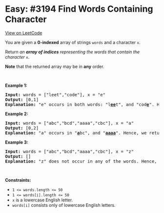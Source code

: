 
Easy: #3194 Find Words Containing Character
=======================
[View on LeetCode](https://leetcode.com/problems/find-words-containing-character/)
</hr>
<p>You are given a <strong>0-indexed</strong> array of strings <code>words</code> and a character <code>x</code>.</p>

<p>Return <em>an <strong>array of indices</strong> representing the words that contain the character </em><code>x</code>.</p>

<p><strong>Note</strong> that the returned array may be in <strong>any</strong> order.</p>

<p>&nbsp;</p>
<p><strong class="example">Example 1:</strong></p>

<pre>
<strong>Input:</strong> words = [&quot;leet&quot;,&quot;code&quot;], x = &quot;e&quot;
<strong>Output:</strong> [0,1]
<strong>Explanation:</strong> &quot;e&quot; occurs in both words: &quot;l<strong><u>ee</u></strong>t&quot;, and &quot;cod<u><strong>e</strong></u>&quot;. Hence, we return indices 0 and 1.
</pre>

<p><strong class="example">Example 2:</strong></p>

<pre>
<strong>Input:</strong> words = [&quot;abc&quot;,&quot;bcd&quot;,&quot;aaaa&quot;,&quot;cbc&quot;], x = &quot;a&quot;
<strong>Output:</strong> [0,2]
<strong>Explanation:</strong> &quot;a&quot; occurs in &quot;<strong><u>a</u></strong>bc&quot;, and &quot;<u><strong>aaaa</strong></u>&quot;. Hence, we return indices 0 and 2.
</pre>

<p><strong class="example">Example 3:</strong></p>

<pre>
<strong>Input:</strong> words = [&quot;abc&quot;,&quot;bcd&quot;,&quot;aaaa&quot;,&quot;cbc&quot;], x = &quot;z&quot;
<strong>Output:</strong> []
<strong>Explanation:</strong> &quot;z&quot; does not occur in any of the words. Hence, we return an empty array.
</pre>

<p>&nbsp;</p>
<p><strong>Constraints:</strong></p>

<ul>
	<li><code>1 &lt;= words.length &lt;= 50</code></li>
	<li><code>1 &lt;= words[i].length &lt;= 50</code></li>
	<li><code>x</code> is a lowercase English letter.</li>
	<li><code>words[i]</code> consists only of lowercase English letters.</li>
</ul>

